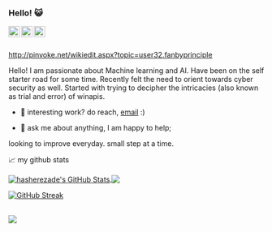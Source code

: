 ### Hello! 😺

<a href="https://www.instagram.com/fanbyprinciple/">
  
  <img align="left" alt="fanbyprinciple's Instagram" width="22px" src="https://raw.githubusercontent.com/hussainweb/hussainweb/main/icons/instagram.png" />
</a>

<a href="https://twitter.com/fanbyprinciple">
  <img align="left" alt="fanbyprinciple | Twitter" width="22px" src="https://raw.githubusercontent.com/peterthehan/peterthehan/master/assets/twitter.svg" />
</a>

<a href="https://www.linkedin.com/in/fanbyprincple/">
  <img align="left" alt="fanbyprinicple LinkedIN" width="22px" src="https://raw.githubusercontent.com/peterthehan/peterthehan/master/assets/linkedin.svg" />
</a>
<br />

<!-- ![](https://visitor-badge.glitch.me/badge?page_id=a) -->

<br />


http://pinvoke.net/wikiedit.aspx?topic=user32.fanbyprinciple

Hello! I am passionate about Machine learning and AI. Have been on the self starter road for some time. Recently felt the need to orient towards cyber security as well. Started with trying to decipher the intricacies (also known as trial and error) of winapis.

- 💼 interesting work? do reach, [email](mailto:fanbyprinciple@gmail.com) :)

- 💬 ask me about anything, I am happy to help;

looking to improve everyday. small step at a time.


📈 my github stats


<a href="https://hasherezade.net">
  <img align="center" src="https://github-readme-stats.vercel.app/api?username=fanbyprinciple&show_icons=true&line_height=33&count_private=true&theme=dark" alt="hasherezade's GitHub Stats" />
</a>

<a href="https://hasherezade.net">
  <img align="center" src="https://github-readme-stats.vercel.app/api/top-langs/?username=fanbyprinciple&&hide=cmake&langs_count=4&line_height=35&theme=dark" />
</a>

<br>

[![GitHub Streak](https://github-readme-streak-stats.herokuapp.com?user=fanbyprinciple&theme=shades-of-purple&hide_border=true)](https://git.io/streak-stats)

<br/>
<a href="https://twitter.com/hasherezade">

  <img src="https://img.shields.io/twitter/follow/fanbyprinciple?style=for-the-badge&logo=twitter&&labelColor=1f1f1f&color=5fffaf" />
</a>



